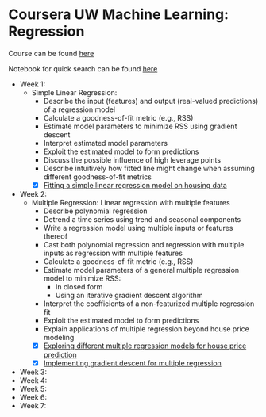 # Coursera UW Machine Learning: Regression

Course can be found [here](https://www.coursera.org/learn/ml-regression)

Notebook for quick search can be found [here](https://ssq.github.io/2017/08/19/Coursera%20UW%20Machine%20Learning%20Specialization%20Notebook/)

- Week 1:
  - Simple Linear Regression:
    - Describe the input (features) and output (real-valued predictions) of a regression model
    - Calculate a goodness-of-fit metric (e.g., RSS)
    - Estimate model parameters to minimize RSS using gradient descent
    - Interpret estimated model parameters
    - Exploit the estimated model to form predictions
    - Discuss the possible influence of high leverage points
    - Describe intuitively how fitted line might change when assuming different goodness-of-fit metrics
    - [x] [Fitting a simple linear regression model on housing data](https://github.com/SSQ/Coursera-UW-Machine-Learning-Regression/tree/master/Programming%20Assignment%201) 
- Week 2:
  - Multiple Regression: Linear regression with multiple features
    - Describe polynomial regression
    - Detrend a time series using trend and seasonal components
    - Write a regression model using multiple inputs or features thereof
    - Cast both polynomial regression and regression with multiple inputs as regression with multiple features
    - Calculate a goodness-of-fit metric (e.g., RSS)
    - Estimate model parameters of a general multiple regression model to minimize RSS:
      - In closed form
      - Using an iterative gradient descent algorithm
    - Interpret the coefficients of a non-featurized multiple regression fit
    - Exploit the estimated model to form predictions
    - Explain applications of multiple regression beyond house price modeling
    - [x] [Exploring different multiple regression models for house price prediction](https://github.com/SSQ/Coursera-UW-Machine-Learning-Regression/tree/master/Programming%20Assignment%202)
    - [x] [Implementing gradient descent for multiple regression](https://github.com/SSQ/Coursera-UW-Machine-Learning-Regression/tree/master/Programming%20Assignment%203)
- Week 3:
- Week 4:
- Week 5:
- Week 6:
- Week 7:
